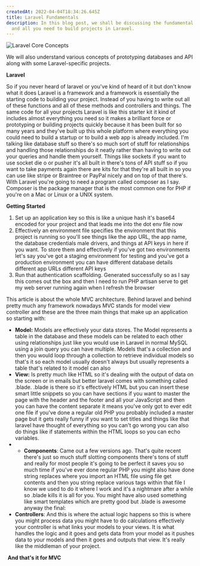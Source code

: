 ```yaml
---
createdAt: 2022-04-04T18:34:26.645Z
title: Laravel Fundamentals
description: In this blog post, we shall be discussing the fundamental concepts
  and all you need to build projects in Laravel.
---
```

![Laravel Core Concepts](/img/laravelcore.png "Laravel Core Concepts")

We will also understand various concepts of prototyping databases and API along with some Laravel-specific projects.

**Laravel**

So if you never heard of laravel or you've kind of heard of it but don't know what it does Laravel is a framework and a framework is essentially the starting code to building your project. Instead of you having to write out all of these functions and all of these methods and controllers and things. The same code for all your projects Laravel is like this starter kit it kind of includes almost everything you need so it makes a brilliant force or prototyping or building projects quickly because it has been built for so many years and they've built up this whole platform where everything you could need to build a startup or to build a web app is already included. I'm talking like database stuff so there's so much sort of stuff for relationships and handling those relationships do it neatly rather than having to write out your queries and handle them yourself. Things like sockets if you want to use socket die o or pusher it's all built in there's tons of API stuff so if you want to take payments again there are kits for that they're all built in so you can use like stripe or Braintree or PayPal nicely and on top of that there's. With Laravel you're going to need a program called composer as I say. Composer is the package manager that is the most common one for PHP if you're on a Mac or Linux or a UNIX system.

**Getting Started**

1. Set up an application key so this is like a unique hash it's base64 encoded for your project and that leads me into the dot env file now
2. Effectively an environment file specifies the environment that this project is running so you'll see things like the app URL, the app name, the database credentials male drivers, and things at API keys in here if you want. To store them and effectively if you've got two environments let's say you've got a staging environment for testing and you've got a production environment you can have different database details different app URLs different API keys
3. Run that authentication scaffolding. Generated successfully so as I say this comes out the box and then I need to run PHP artisan serve to get my web server running again when I refresh the browser

This article is about the whole MVC architecture. Behind laravel and behind pretty much any framework nowadays MVC stands for model view controller and these are the three main things that make up an application so starting with:

* **Model:** Models are effectively your data stores. The Model represents a table in the database and these models can be related to each other using relationships just like you would use in Laravel in normal MySQL using a join query you can have multiple. Models that's a collection and then you would loop through a collection to retrieve individual models so that's it so each model usually doesn't always but usually represents a table that's related to it model can also
* **View:** Is pretty much like HTML so it's dealing with the output of data on the screen or in emails but better laravel comes with something called .blade. .blade is there so it's effectively HTML but you can insert these smart little snippets so you can have sections if you want to master the page with the header and the footer and all your JavaScript and then you can have the content separate it means you've only got to ever edit one file if you've done a regular old PHP you probably included a master page but it gets really funny if you want to set titles and things like that laravel have thought of everything so you can't go wrong you can also do things like if statements within the HTML loops so you can echo variables.
* * **Components**: Came out a few versions ago. That's quite recent there's just so much stuff slotting components there's tons of stuff and really for most people it's going to be perfect it saves you so much time if you've ever done regular PHP you might also have done string replaces where you import an HTML file using file get contents and then you string replace various tags within that file I know we used to do it where I work and it's a nightmare after a while so .blade kills it is all for you. You might have also used something like smart templates which are pretty good but .blade is awesome anyway the final:
* **Controllers**: And this is where the actual logic happens so this is where you might process data you might have to do calculations effectively your controller is what links your models to your views. It is what handles the logic and it goes and gets data from your model as it pushes data to your models and then it goes and outputs that view. It's really like the middleman of your project.

 **And that's it for MVC**